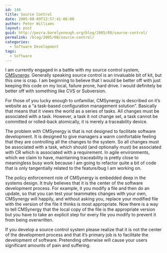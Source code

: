 ```yaml
---
id: 146
title: Source Control
date: 2005-08-09T13:57:41-06:00
author: Peter Williams
layout: post
guid: http://pezra.barelyenough.org/blog/2005/08/source-control/
permalink: /blog/2005/08/source-control/
categories:
  - Software Development
tags:
  - Software
---
```

I am currently engaged in a battle with my source control system, [CMSynergy](http://www.telelogic.com/products/synergy/cmsynergy/index.cfm). Generally speaking source control is an invaluable bit of kit, but this one is crap. I am beginning to believe that I would be better off with just keeping this code on my local, failure prone, hard drive. I would definitely be better off with something like CVS or Subversion.

For those of you lucky enough to unfamiliar, CMSynergy is described on it&#8217;s website as a &#8220;a task-based configuration management solution&#8221;. Basically that means that it views the world as a series of tasks. All changes must be associated with a task. However, a task it not change set, a task cannot be committed or rolled-back atomically, it is merely a traceability device.

The problem with CMSynergy is that is not designed to facilitate software development. It is designed to give managers a warm comfortable feeling that they are controlling all the changes to the system. So all changes must be associated with a task, which should (and optionally must) be associated with CR which is associated with a requirement. In agile environments, which we claim to have, maintaining traceability is pretty close to meaningless busy work because I am going to refactor quite a bit of code that is only tangentially related to the feature/bug I am working on.

The policy enforcement role of CMSynergy is embedded deep in the systems design. It truly believes that it is the center of the software development process. For example, it you modify a file and then do an update, so that you can test your teammates changes with your own, CMSynergy will happily, and without asking you, replace your modified file with the version of the file it thinks is most appropriate. Now there is a way to tell CMSynergy that the local copy of the file is the appropriate version but you have to take an explicit step for every file you modify to prevent it from being overwritten.

If you develop a source control system please realize that it is not the center of the development process and that it&#8217;s primary job is to facilitate the development of software. Pretending otherwise will cause your users significant amounts of pain and suffering.